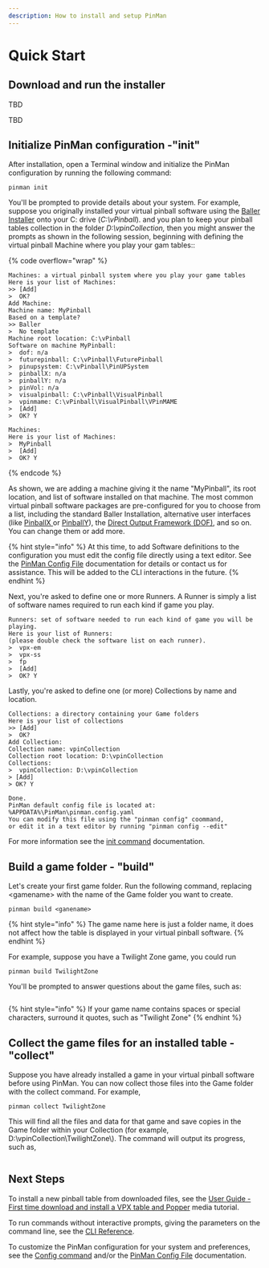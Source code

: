 ```yaml
---
description: How to install and setup PinMan
---
```


# Quick Start

## Download and run the installer

TBD

TBD



## Initialize PinMan configuration -"init"

After installation, open a Terminal window and initialize the PinMan configuration by running the following command:

```
pinman init
```

You'll be prompted to provide details about your system. For example, suppose you originally installed your virtual pinball software using the [Baller Installer](https://www.nailbuster.com/wikipinup/doku.php?id=baller\_installer) onto your C: drive (_C:\vPinball_). and you plan to keep your pinball tables collection in the folder _D:\vpinCollection,_ then you might answer the prompts as shown in the following session, beginning with defining the virtual pinball Machine where you play your gam tables::

{% code overflow="wrap" %}
```shell-session
Machines: a virtual pinball system where you play your game tables
Here is your list of Machines:
>> [Add]
>  OK?
Add Machine:
Machine name: MyPinball
Based on a template?
>> Baller
>  No template
Machine root location: C:\vPinball
Software on machine MyPinball:
>  dof: n/a
>  futurepinball: C:\vPinball\FuturePinball
>  pinupsystem: C:\vPinball\PinUPSystem
>  pinballX: n/a
>  pinballY: n/a
>  pinVol: n/a
>  visualpinball: C:\vPinball\VisualPinball
>  vpinmame: C:\vPinball\VisualPinball\VPinMAME
>  [Add]
>  OK? Y

Machines:
Here is your list of Machines:
>  MyPinball
>  [Add]
>  OK? Y
```
{% endcode %}

As shown, we are adding a machine giving it the name "MyPinball", its root location, and list of software installed on that machine. The most common virtual pinball software packages are pre-configured for you to choose from a list, including the standard Baller Installation, alternative user interfaces (like [PinballX ](https://www.pinballx.com/)or [PinballY](http://mjrnet.org/pinscape/PinballY.php)), the [Direct Output Framework (DOF)](http://mjrnet.org/pinscape/dll-updates.html#GranderUnifider), and so on. You can change them or add more.&#x20;

{% hint style="info" %}
At this time, to add Software definitions to the configuration you must edit the config file directly using a text editor. See the [PinMan Config File](reference/pinman-config-file.md) documentation for details or contact us for assistance. This will be added to the CLI interactions in the future.
{% endhint %}

Next, you're asked to define one or more Runners. A Runner is simply a list of software names required to run each kind if game you play.&#x20;

```
Runners: set of software needed to run each kind of game you will be playing.
Here is your list of Runners: 
(please double check the software list on each runner).
>  vpx-em
>  vpx-ss
>  fp
>  [Add]
>  OK? Y
```

Lastly, you're asked to define one (or more) Collections by name and location.

```
Collections: a directory containing your Game folders
Here is your list of collections
>> [Add]
>  OK?
Add Collection:
Collection name: vpinCollection
Collection root location: D:\vpinCollection
Collections:
>  vpinCollection: D:\vpinCollection
> [Add]
> OK? Y

Done.
PinMan default config file is located at: %APPDATA%\PinMan\pinman.config.yaml
You can modify this file using the "pinman config" coommand, 
or edit it in a text editor by running "pinman config --edit"
```

For more information see the [init command](reference/cli-reference/init.md) documentation.

## Build a game folder - "build"

Let's create your first game folder. Run the following command, replacing \<gamename> with the name of the Game folder you want to create.

```
pinman build <ganename>
```

{% hint style="info" %}
The game name here is just a folder name, it does not affect how the table is displayed in your virtual pinball software.&#x20;
{% endhint %}

For example, suppose you have a Twilight Zone game, you could run

```
pinman build TwilightZone
```

You'll be prompted to answer questions about the game files, such as:

```
```

{% hint style="info" %}
If your game name contains spaces or special characters, surround it quotes, such as "Twilight Zone"
{% endhint %}

## Collect the game files for an installed table - "collect"

Suppose you have already installed a game in your virtual pinball software before using PinMan. You can now collect those files into the Game folder with the collect command. For example,

```
pinman collect TwilightZone
```

This will find all the files and data for that game and save copies in the Game folder within your Collection (for example, D:\vpinCollection\TwilightZone\\). The command will output its progress, such as,

```
```

## Next Steps

To install a new pinball table from downloaded files, see the [User Guide - First time download and install a VPX table and Popper](examples-and-guides/downloading-and-installing-a-vpx-table-and-media.md) media tutorial.&#x20;

To run commands without interactive prompts, giving the parameters on the command line, see the [CLI Reference](reference/cli-reference/).

To customize the PinMan configuration for your system and preferences, see the [Config command](reference/cli-reference/config.md) and/or the [PinMan Config File](reference/pinman-config-file.md) documentation.&#x20;



